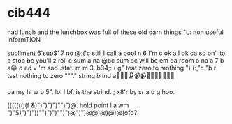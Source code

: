 # cib444
had lunch and the lunchbox was full of these old darn things "L: non useful informTION


supliment 6'sup$'
7
no @:('c still l call a pool n 6 I'm c ok a I ok ca so on'. to a stop bc you'll z roll c sum a na @bc sum bc will bc em ba room o na a
7 b  a😁 d ed v 'm sad .stat. m m
 3. b34;: ( g" teat zero to mothing ")
 (:,"c "b r tsst nothing to zero 
 """."
 string b ind a📀📀📀🗜️📹📹📀💽📀💽📀💽📀

 oa my hi w b 5". lol I bf.  is the strind.    ;  x8'r by sr a d g hoo. 


 (((((((;(f
 &)")")")")"")")@. hold point l a wm ")"$)")")"))"")")")"")")@")")@@)@)@)@(ofo?
